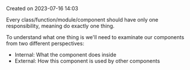 Created on 2023-07-16 14:03 

Every class/function/module/component should have only one responsibility, meaning do exactly one thing.

To understand what one thing is we'll need to examinate our components from two different perspectives:

- Internal: What the component does inside
- External: How this component is used by other components